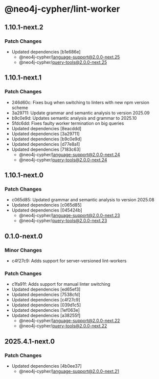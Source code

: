 # @neo4j-cypher/lint-worker

## 1.10.1-next.2

### Patch Changes

- Updated dependencies [b1e686e]
  - @neo4j-cypher/language-support@2.0.0-next.25
  - @neo4j-cypher/query-tools@2.0.0-next.25

## 1.10.1-next.1

### Patch Changes

- 246d60c: Fixes bug when switching to linters with new npm version scheme
- 3a29711: Update grammar and semantic analysis to version 2025.09
- b9c0e9d: Updates semantic analysis and grammar to 2025.10
- 5fdc6dd: Fixes faulty worker termination on big queries
- Updated dependencies [8eacddd]
- Updated dependencies [3a29711]
- Updated dependencies [b9c0e9d]
- Updated dependencies [d77e8a1]
- Updated dependencies [7183c63]
  - @neo4j-cypher/language-support@2.0.0-next.24
  - @neo4j-cypher/query-tools@2.0.0-next.24

## 1.10.1-next.0

### Patch Changes

- c065d85: Updated grammar and semantic analysis to version 2025.08
- Updated dependencies [c065d85]
- Updated dependencies [045424b]
  - @neo4j-cypher/language-support@2.0.0-next.23
  - @neo4j-cypher/query-tools@2.0.0-next.23

## 0.1.0-next.0

### Minor Changes

- c4f27c9: Adds support for server-versioned lint-workers

### Patch Changes

- c1fa91f: Adds support for manual linter switching
- Updated dependencies [ed65ef3]
- Updated dependencies [7538cfd]
- Updated dependencies [c4f27c9]
- Updated dependencies [039d1c5]
- Updated dependencies [1ef063e]
- Updated dependencies [a38255f]
  - @neo4j-cypher/language-support@2.0.0-next.22
  - @neo4j-cypher/query-tools@2.0.0-next.22

## 2025.4.1-next.0

### Patch Changes

- Updated dependencies [4b0ee37]
  - @neo4j-cypher/language-support@2.0.0-next.21
